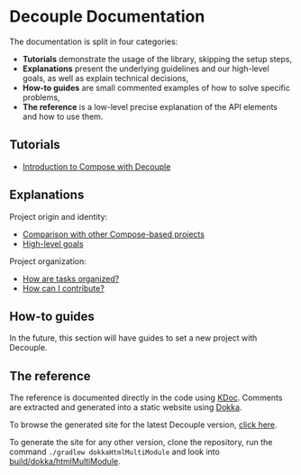 # Decouple Documentation

The documentation is split in four categories:

- **Tutorials** demonstrate the usage of the library, skipping the setup steps,
- **Explanations** present the underlying guidelines and our high-level goals, as well as explain technical decisions,
- **How-to guides** are small commented examples of how to solve specific problems,
- **The reference** is a low-level precise explanation of the API elements and how to use them.

## Tutorials

- [Introduction to Compose with Decouple](tutorials/1-discover.md)

## Explanations

Project origin and identity:

- [Comparison with other Compose-based projects](explanations/compose-ecosystem.md)
- [High-level goals](explanations/goals.md)

Project organization:

- [How are tasks organized?](../CONTRIBUTING.md#issue-tracking)
- [How can I contribute?](https://gitlab.com/opensavvy/wiki/-/blob/main/README.md)

## How-to guides

In the future, this section will have guides to set a new project with Decouple.

## The reference

The reference is documented directly in the code using [KDoc](https://kotlinlang.org/docs/kotlin-doc.html).
Comments are extracted and generated into a static website using [Dokka](https://kotlinlang.org/docs/dokka-introduction.html).

To browse the generated site for the latest Decouple version, [click here](https://opensavvy.gitlab.io/decouple/documentation/index.html).

To generate the site for any other version, clone the repository, run the command `./gradlew dokkaHtmlMultiModule` and look into [build/dokka/htmlMultiModule](../build/dokka/htmlMultiModule).

